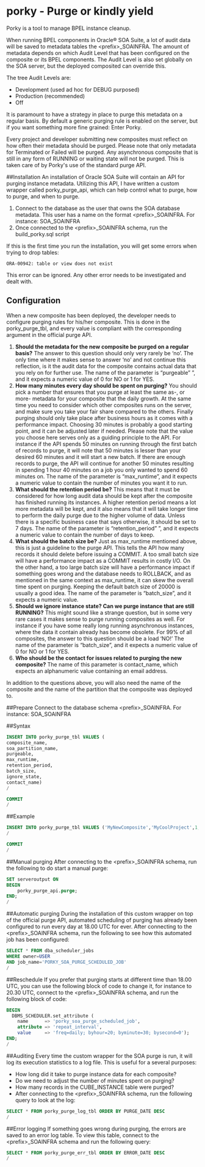 # porky - Purge or kindly yield 
Porky is a tool to manage BPEL instance cleanup. 

When running BPEL components in Oracle® SOA Suite, a lot of audit data will be saved to metadata tables the \<prefix>_SOAINFRA. The amount of metadata depends on which Audit Level that has been configured on the composite or its BPEL components. The Audit Level is also set globally on the SOA server, but the deployed composited can override this. 

The tree Audit Levels are:
* Development (used ad hoc for DEBUG purposed)
* Production (recommended)
* Off

It is paramount to have a strategy in place to purge this metadata on a regular basis. By default a generic purging rule is enabled on the server, but if you want something more fine grained: Enter Porky.

Every project and developer submitting new composites must reflect on how often their metadata should be purged. Please note that only metadata for Terminated or Failed will be purged. Any asynchronous composite that is still in any form of RUNNING or waiting state will not be purged. This is taken care of by Porky's use of the standard purge API.

##Installation
An installation of Oracle SOA Suite will contain an API for purging instance metadata. Utilizing this API, I have written a custom wrapper called porky_purge_api, which can help control what to purge, how to purge, and when to purge.

1. Connect to the database as the user that owns the SOA database metadata. This user has a name on the format \<prefix>_SOAINFRA. For instance: SOA_SOAINFRA
2. Once connected to the \<prefix>_SOAINFRA schema, run the build_porky.sql script

If this is the first time you run the installation, you will get some errors when trying to drop tables:

<code>ORA-00942: table or view does not exist</code>

This error can be ignored. Any other error needs to be investigated and dealt with.

## Configuration
When a new composite has been deployed, the developer needs to configure purging rules for his/her composite. This is done in the porky_purge_tbl, and every value is compliant with the corresponding argument in the official purge API.

1. **Should the metadata for the new composite be purged on a regular basis?** The answer to this question should only very rarely be ‘no’. The only time where it makes sense to answer ‘no’ and not continue this reflection, is it the audit data for the composite contains actual data that you rely on for further use. The name of the parameter is “purgeable” ”, and it expects a numeric value of 0 for NO or 1 for YES.
2. **How many minutes every day should be spent on purging?** You should pick a number that ensures that you purge at least the same as-, or more- metadata for your composite that the daily growth. At the same time you need to consider which other composites runs on the server, and make sure you take your fair share compared to the others. Finally purging should only take place after business hours as it comes with a performance impact. Choosing 30 minutes is probably a good starting point, and it can be adjusted later if needed. Please note that the value you choose here serves only as a guiding principle to the API. For instance if the API spends 50 minutes on running through the first batch of records to purge, it will note that 50 minutes is lesser than your desired 60 minutes and it will start a new batch. If there are enough records to purge, the API will continue for another 50 minutes resulting in spending 1 hour 40 minutes on a job you only wanted to spend 60 minutes on. The name of the parameter is “max_runtime”, and it expects a numeric value to contain the number of minutes you want it to run.
3. **What should the retention period be?** This means that it must be considered for how long audit data should be kept after the composite has finished running its instances. A higher retention period means a lot more metadata will be kept, and it also means that it will take longer time to perform the daily purge due to the higher volume of data. Unless there is a specific business case that says otherwise, it should be set to 7 days. The name of the parameter is “retention_period” ”, and it expects a numeric value to contain the number of days to keep.
4. **What should the batch size be?** Just as max_runtime mentioned above, this is just a guideline to the purge API. This tells the API how many records it should delete before issuing a COMMIT. A too small batch size will have a performance impact as a COMMIT results in costly I/O. On the other hand, a too large batch size will have a performance impact if something goes wrong and the database needs to ROLLBACK, and as mentioned in the same context as max_runtime, it can skew the overall time spent on purging. Keeping the default batch size of 20000 is usually a good idea. The name of the parameter is “batch_size”, and it expects a numeric value.
5. **Should we ignore instance state? Can we purge instance that are still RUNNING?** This might sound like a strange question, but in some very rare cases it makes sense to purge running composites as well. For instance if you have some really long running asynchronous instances, where the data it contain already has become obsolete. For 99% of all composites, the answer to this question should be a load ‘NO!’ The name of the parameter is “batch_size”, and it expects a numeric value of 0 for NO or 1 for YES.
6. **Who should be the contact for issues related to purging the new composite?** The name of this parameter is contact_name, which expects an alphanumeric value containing an email address.

In addition to the questions above, you will also need the name of the composite and the name of the partition that the composite was deployed to.

##Prepare
Connect to the database schema \<prefix>_SOAINFRA. For instance: SOA_SOAINFRA

##Syntax
```sql
INSERT INTO porky_purge_tbl VALUES (
composite_name, 
soa_partition_name, 
purgeable, 
max_runtime, 
retention_period, 
batch_size, 
ignore_state,
contact_name)
/

COMMIT
/
```

##Example
```sql
INSERT INTO porky_purge_tbl VALUES ('MyNewComposite','MyCoolProject',1,10,7,20000,0,'dummy@dummy')
/

COMMIT
/
```

##Manual purging
After connecting to the \<prefix>_SOAINFRA schema, run the following to do start a manual purge:
```sql
SET serveroutput ON
BEGIN
	porky_purge_api.purge;
END;
/
```

##Automatic purging
During the installation of this custom wrapper on top of the official purge API, automated scheduling of purging has already been configured to run every day at 18.00 UTC for ever.
After connecting to the \<prefix>_SOAINFRA schema, run the following to see how this automated job has been configured:

```sql
SELECT * FROM dba_scheduler_jobs  
WHERE owner=USER  
AND job_name='PORKY_SOA_PURGE_SCHEDULED_JOB'  
/  
```

##Reschedule
If you prefer that purging starts at different time than 18.00 UTC, you can use the following block of code to change it, for instance to 20.30 UTC, connect to the \<prefix>_SOAINFRA schema, and run the following block of code:

```sql
BEGIN
  DBMS_SCHEDULER.set_attribute (
    name      => 'porky_soa_purge_scheduled_job',  
    attribute => 'repeat_interval',  
    value     => 'freq=daily; byhour=20; byminute=30; bysecond=0');  
END;  
/
```

##Auditing
Every time the custom wrapper for the SOA purge is run, it will log its execution statistics to a log file. This is useful for a several purposes:

* How long did it take to purge instance data for each composite?
* Do we need to adjust the number of minutes spent on purging?
* How many records in the CUBE_INSTANCE table were purged?
* After connecting to the \<prefix>_SOAINFRA schema, run the following query to look at the log:

```sql
SELECT * FROM porky_purge_log_tbl ORDER BY PURGE_DATE DESC
/
```

##Error logging
If something goes wrong during purging, the errors are saved to an error log table. To view this table, connect to the \<prefix>_SOAINFRA schema and run the following query:

```sql
SELECT * FROM porky_purge_err_tbl ORDER BY ERROR_DATE DESC 
/
```
